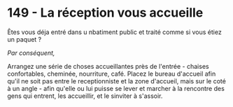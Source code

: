 # 149 - La réception vous accueille

>

Êtes vous déja entré dans u nbatiment public et traité comme si vous étiez un paquet ?

_Par conséquent,_

Arrangez une série de choses accueillantes près de l'entrée - chaises confortables, cheminée, nourriture, café. Placez le bureau d'accueil afin qu'il ne soit pas entre le receptionniste et la zone d'accueil, mais sur le coté à un angle - afin qu'elle ou lui puisse se lever et marcher à la rencontre des gens qui entrent, les accueillir, et le sinviter à s'assoir.
